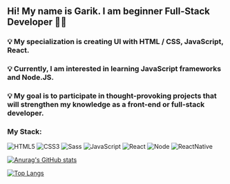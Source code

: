 ## Hi! My name is Garik. I am beginner Full-Stack Developer 👨‍💻

### 💡 My specialization is creating UI with HTML / CSS, JavaScript, React.

### 💡 Currently, I am interested in learning JavaScript frameworks and Node.JS.

### 💡 My goal is to participate in thought-provoking projects that will strengthen my knowledge as a front-end or full-stack developer.

### My Stack:

![HTML5](https://img.shields.io/badge/-HTML5-554455?style=for-the-badge&logo=html5&logoColor=47C5FB)
![CSS3](https://img.shields.io/badge/-CSS3-554455?style=for-the-badge&logo=CSS3&logoColor=097CDB)
![Sass](https://img.shields.io/badge/-Sass-554455?style=for-the-badge&logo=Sass&logoColor=F8C52C)
![JavaScript](https://img.shields.io/badge/-JavaScript-554455?style=for-the-badge&logo=JavaScript&logoColor=E9D54D)
![React](https://img.shields.io/badge/-React-554455?style=for-the-badge&logo=React&logoColor=00648B)
![Node](https://img.shields.io/badge/-Node-554455?style=for-the-badge&logo=Node&logoColor=E5D3FF)
![ReactNative](https://img.shields.io/badge/-ReactNative-554455?style=for-the-badge&logo=ReactNative&logoColor=F88C00)

[![Anurag's GitHub stats](https://github-readme-stats.vercel.app/api?username=garikdallari&show_icons=true&theme=dark)](https://github.com/anuraghazra/github-readme-stats)

[![Top Langs](https://github-readme-stats.vercel.app/api/top-langs/?username=garikdallari&langs_count=8)](https://github.com/anuraghazra/github-readme-stats)
